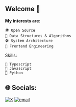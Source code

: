 ## Welcome 👋

**My interests are:**
```
🌍 Open Source
🧠 Data Structures & Algorithms
🛠️ System Architecture
🎨 Frontend Engineering
```


Skills: 
```
💬 Typescript
💬 Javascript
💬 Python
```


## 🌐 Socials:
[![X](https://img.shields.io/badge/X-black.svg?logo=X&logoColor=white)](https://x.com/yuji__dev) [![email](https://img.shields.io/badge/Email-D14836?logo=gmail&logoColor=white)](mailto:segdavid03@gmail.com) 


